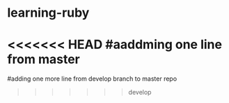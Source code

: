 # learning-ruby


<<<<<<< HEAD
#aaddming one line from master
=======
#adding one more line from develop branch to master repo
>>>>>>> develop
